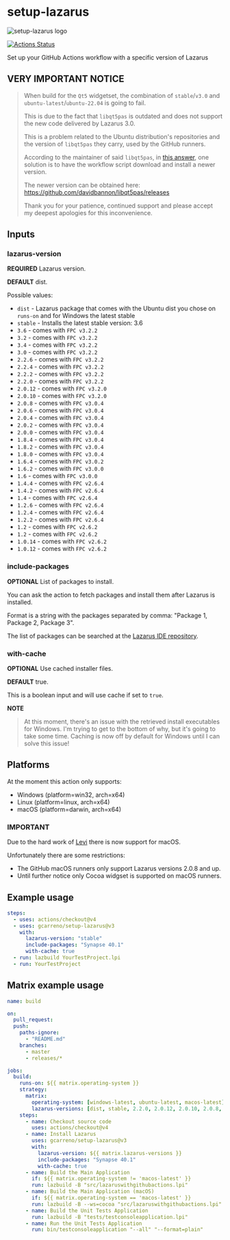 # setup-lazarus

![setup-lazarus logo](images/setup-lazarus-logo.png)

[![Actions Status](https://github.com/gcarreno/setup-lazarus/workflows/build/badge.svg)](https://github.com/gcarreno/setup-lazarus/actions)

Set up your GitHub Actions workflow with a specific version of Lazarus

## VERY IMPORTANT NOTICE

> When build for the `Qt5` widgetset, the combination of `stable`/`v3.0` and `ubuntu-latest`/`ubuntu-22.04` is going to fail.
>
> This is due to the fact that `libqt5pas` is outdated and does not support the new code delivered by Lazarus 3.0.
>
> This is a problem related to the Ubuntu distribution's repositories and the version of `libqt5pas` they carry, used by the GitHub runners.
>
> According to the maintainer of said `libqt5pas`, in [this answer](https://forum.lazarus.freepascal.org/index.php/topic,65619.msg500216.html#msg500216), one solution is to have the workflow script download and install a newer version.
>
> The newer version can be obtained here: <https://github.com/davidbannon/libqt5pas/releases>
>
> Thank you for your patience, continued support and please accept my deepest apologies for this inconvenience.

## Inputs

### lazarus-version

**REQUIRED** Lazarus version.

**DEFAULT** dist.

Possible values:

- `dist` - Lazarus package that comes with the Ubuntu dist you chose on `runs-on` and for Windows the latest stable
- `stable` - Installs the latest stable version: 3.6
- `3.6` - comes with `FPC v3.2.2`
- `3.2` - comes with `FPC v3.2.2`
- `3.4` - comes with `FPC v3.2.2`
- `3.0` - comes with `FPC v3.2.2`
- `2.2.6` - comes with `FPC v3.2.2`
- `2.2.4` - comes with `FPC v3.2.2`
- `2.2.2` - comes with `FPC v3.2.2`
- `2.2.0` - comes with `FPC v3.2.2`
- `2.0.12` - comes with `FPC v3.2.0`
- `2.0.10` - comes with `FPC v3.2.0`
- `2.0.8` - comes with `FPC v3.0.4`
- `2.0.6` - comes with `FPC v3.0.4`
- `2.0.4` - comes with `FPC v3.0.4`
- `2.0.2` - comes with `FPC v3.0.4`
- `2.0.0` - comes with `FPC v3.0.4`
- `1.8.4` - comes with `FPC v3.0.4`
- `1.8.2` - comes with `FPC v3.0.4`
- `1.8.0` - comes with `FPC v3.0.4`
- `1.6.4` - comes with `FPC v3.0.2`
- `1.6.2` - comes with `FPC v3.0.0`
- `1.6` - comes with `FPC v3.0.0`
- `1.4.4` - comes with `FPC v2.6.4`
- `1.4.2` - comes with `FPC v2.6.4`
- `1.4` - comes with `FPC v2.6.4`
- `1.2.6` - comes with `FPC v2.6.4`
- `1.2.4` - comes with `FPC v2.6.4`
- `1.2.2` - comes with `FPC v2.6.4`
- `1.2` - comes with `FPC v2.6.2`
- `1.2` - comes with `FPC v2.6.2`
- `1.0.14` - comes with `FPC v2.6.2`
- `1.0.12` - comes with `FPC v2.6.2`

### include-packages

**OPTIONAL** List of packages to install.

You can ask the action to fetch packages and install them after Lazarus is installed.

Format is a string with the packages separated by comma: "Package 1, Package 2, Package 3".

The list of packages can be searched at the [Lazarus IDE repository](https://packages.lazarus-ide.org).

### with-cache

**OPTIONAL** Use cached installer files.

**DEFAULT** true.

This is a boolean input and will use cache if set to `true`.

**NOTE**

> At this moment, there's an issue with the retrieved install executables for Windows.
> I'm trying to get to the bottom of why, but it's going to take some time.
> Caching is now off by default for Windows until I can solve this issue!

## Platforms

At the moment this action only supports:

- Windows (platform=win32, arch=x64)
- Linux (platform=linux, arch=x64)
- macOS (platform=darwin, arch=x64)

### IMPORTANT

Due to the hard work of [Levi](https://github.com/leviable) there is now support for macOS.

Unfortunately there are some restrictions:

- The GitHub macOS runners only support Lazarus versions 2.0.8 and up.
- Until further notice only Cocoa widgset is supported on macOS runners.

## Example usage

```yaml
steps:
  - uses: actions/checkout@v4
  - uses: gcarreno/setup-lazarus@v3
    with:
      lazarus-version: "stable"
      include-packages: "Synapse 40.1"
      with-cache: true
  - run: lazbuild YourTestProject.lpi
  - run: YourTestProject
```

## Matrix example usage

```yaml
name: build

on:
  pull_request:
  push:
    paths-ignore:
      - "README.md"
    branches:
      - master
      - releases/*

jobs:
  build:
    runs-on: ${{ matrix.operating-system }}
    strategy:
      matrix:
        operating-system: [windows-latest, ubuntu-latest, macos-latest]
        lazarus-versions: [dist, stable, 2.2.0, 2.0.12, 2.0.10, 2.0.8, 2.0.6]
    steps:
      - name: Checkout source code
        uses: actions/checkout@v4
      - name: Install Lazarus
        uses: gcarreno/setup-lazarus@v3
        with:
          lazarus-version: ${{ matrix.lazarus-versions }}
          include-packages: "Synapse 40.1"
          with-cache: true
      - name: Build the Main Application
        if: ${{ matrix.operating-system != 'macos-latest' }}
        run: lazbuild -B "src/lazaruswithgithubactions.lpi"
      - name: Build the Main Application (macOS)
        if: ${{ matrix.operating-system == 'macos-latest' }}
        run: lazbuild -B --ws=cocoa "src/lazaruswithgithubactions.lpi"
      - name: Build the Unit Tests Application
        run: lazbuild -B "tests/testconsoleapplication.lpi"
      - name: Run the Unit Tests Application
        run: bin/testconsoleapplication "--all" "--format=plain"
```

